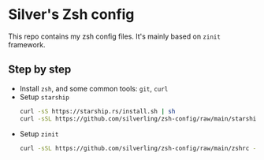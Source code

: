 # Silver's Zsh config

This repo contains my zsh config files. It's mainly based on `zinit` framework.

## Step by step

- Install `zsh`, and some common tools: `git`, `curl`
- Setup `starship`
  ```bash
  curl -sS https://starship.rs/install.sh | sh
  curl -sSL https://github.com/silverling/zsh-config/raw/main/starship.toml -o ~/.config/starship.toml
  ```
- Setup `zinit`
  ```bash
  curl -sSL https://github.com/silverling/zsh-config/raw/main/zshrc -o ~/.zshrc
  ```
